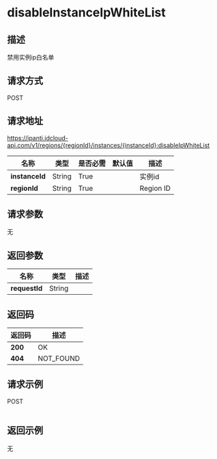 # disableInstanceIpWhiteList


## 描述
禁用实例ip白名单

## 请求方式
POST

## 请求地址
https://ipanti.jdcloud-api.com/v1/regions/{regionId}/instances/{instanceId}:disableIpWhiteList

|名称|类型|是否必需|默认值|描述|
|---|---|---|---|---|
|**instanceId**|String|True||实例id|
|**regionId**|String|True||Region ID|

## 请求参数
无


## 返回参数
|名称|类型|描述|
|---|---|---|
|**requestId**|String||



## 返回码
|返回码|描述|
|---|---|
|**200**|OK|
|**404**|NOT_FOUND|

## 请求示例
POST
```

```

## 返回示例
无
